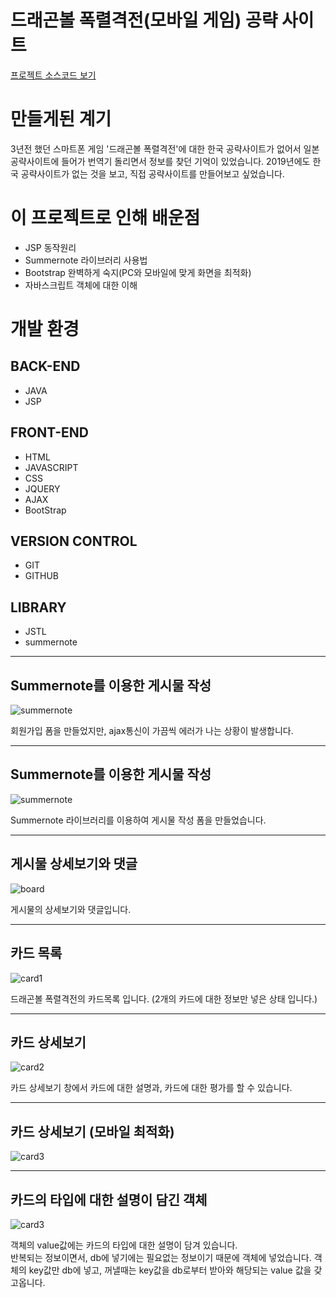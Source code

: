 # 드래곤볼 폭렬격전(모바일 게임) 공략 사이트
[프로젝트 소스코드 보기](https://github.com/SooJae/DBB)

# 만들게된 계기
3년전 했던 스마트폰 게임 '드래곤볼 폭렬격전'에 대한 한국 공략사이트가 없어서 일본 공략사이트에 들어가 번역기 돌리면서 정보를 찾던 기억이 있었습니다.   2019년에도 한국 공략사이트가 없는 것을 보고, 직접 공략사이트를 만들어보고 싶었습니다.

# 이 프로젝트로 인해 배운점
- JSP 동작원리
- Summernote 라이브러리 사용법
- Bootstrap 완벽하게 숙지(PC와 모바일에 맞게 화면을 최적화)
- 자바스크립트 객체에 대한 이해

# 개발 환경
## BACK-END
- JAVA
- JSP

## FRONT-END
- HTML
- JAVASCRIPT
- CSS
- JQUERY
- AJAX
- BootStrap
## VERSION CONTROL
- GIT
- GITHUB
## LIBRARY
- JSTL
- summernote
---
## Summernote를 이용한 게시물 작성
![summernote](./img/join.png)


회원가입 폼을 만들었지만, ajax통신이 가끔씩 에러가 나는 상황이 발생합니다.

---
## Summernote를 이용한 게시물 작성
![summernote](./img/summernote.png)

Summernote 라이브러리를 이용하여 게시물 작성 폼을 만들었습니다.

---
## 게시물 상세보기와 댓글
![board](./img/board1.png)


게시물의 상세보기와 댓글입니다.

---
## 카드 목록
![card1](./img/card1.png)

드래곤볼 폭렬격전의 카드목록 입니다. (2개의 카드에 대한 정보만 넣은 상태 입니다.)

---
## 카드 상세보기
![card2](./img/card2.png)


카드 상세보기 창에서 카드에 대한 설명과, 카드에 대한 평가를 할 수 있습니다.

---

## 카드 상세보기 (모바일 최적화)
![card3](./img/card3.png)

---

## 카드의 타입에 대한 설명이 담긴 객체
![card3](./img/cardJson.png)

객체의 value값에는 카드의 타입에 대한 설명이 담겨 있습니다.   
반복되는 정보이면서, db에 넣기에는 필요없는 정보이기 때문에 객체에 넣었습니다.    객체의 key값만 db에 넣고, 꺼낼때는 key값을 db로부터 받아와 해당되는 value 값을 갖고옵니다.